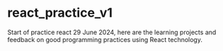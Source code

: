 # react_practice_v1
Start of practice react 29 June 2024, here are the learning projects and feedback on good programming practices using React technology.

